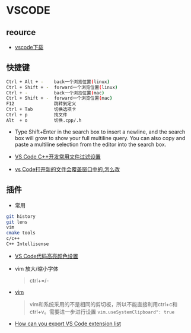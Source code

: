 # VSCODE

## reource

* [vscode下载](https://code.visualstudio.com/Download)

## 快捷键

  ```bash
  Ctrl + Alt + -    back一个浏览位置(linux)
  Ctrl + Shift + -  forward一个浏览位置(linux)
  Ctrl + -          back一个浏览位置(mac)
  Ctrl + Shift + -  forward一个浏览位置(mac)
  F12               跳转到定义
  Ctrl + Tab        切换选项卡
  Ctrl + p          找文件
  Alt  + o          切换.cpp/.h
  ```

* Type Shift+Enter in the search box to insert a newline, and the search box will grow to show your full multiline query. You can also copy and paste a multiline selection from the editor into the search box.

* [VS Code C++开发常用文件过滤设置](https://blog.csdn.net/caoshiying/article/details/78165066)
* [vs Code打开新的文件会覆盖窗口中的,怎么改](https://segmentfault.com/q/1010000006131199?_ea=1023522)

## 插件

* 常用

```bash
git history
git lens
vim
cmake tools
c/c++
C++ Intellisense
```

* [VS Code代码高亮颜色设置](https://blog.csdn.net/xuejinglingai/article/details/84937933)

* vim 放大/缩小字体
  >ctrl+=/-

* [vim](https://blog.csdn.net/kealennieh/article/details/83592751)
  >vim和系统采用的不是相同的剪切板，所以不能直接利用ctrl+c和ctrl+v。需要进一步进行设置
  >`vim.useSystemClipboard": true`

* [How can you export VS Code extension list](https://stackoverflow.com/questions/35773299/how-can-you-export-vs-code-extension-list)